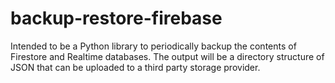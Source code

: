 # backup-restore-firebase
Intended to be a Python library to periodically backup the contents of Firestore and Realtime databases. The output will be a directory structure of JSON that can be uploaded to a third party storage provider.
